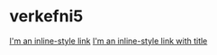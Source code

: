 # verkefni5
[I'm an inline-style link](https://www.google.com)
[I'm an inline-style link with title](https://www.google.com "Google's Homepage")

